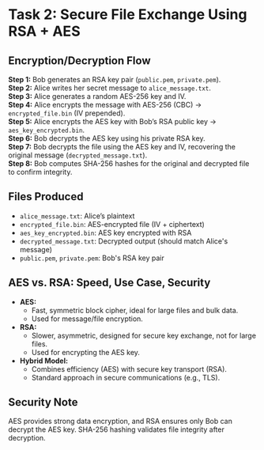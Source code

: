 # Task 2: Secure File Exchange Using RSA + AES

## Encryption/Decryption Flow

**Step 1:** Bob generates an RSA key pair (`public.pem`, `private.pem`).  
**Step 2:** Alice writes her secret message to `alice_message.txt`.  
**Step 3:** Alice generates a random AES-256 key and IV.  
**Step 4:** Alice encrypts the message with AES-256 (CBC) → `encrypted_file.bin` (IV prepended).  
**Step 5:** Alice encrypts the AES key with Bob’s RSA public key → `aes_key_encrypted.bin`.  
**Step 6:** Bob decrypts the AES key using his private RSA key.  
**Step 7:** Bob decrypts the file using the AES key and IV, recovering the original message (`decrypted_message.txt`).  
**Step 8:** Bob computes SHA-256 hashes for the original and decrypted file to confirm integrity.

## Files Produced

- `alice_message.txt`: Alice’s plaintext
- `encrypted_file.bin`: AES-encrypted file (IV + ciphertext)
- `aes_key_encrypted.bin`: AES key encrypted with RSA
- `decrypted_message.txt`: Decrypted output (should match Alice's message)
- `public.pem`, `private.pem`: Bob's RSA key pair

## AES vs. RSA: Speed, Use Case, Security

- **AES:**  
  - Fast, symmetric block cipher, ideal for large files and bulk data.  
  - Used for message/file encryption.  
- **RSA:**  
  - Slower, asymmetric, designed for secure key exchange, not for large files.  
  - Used for encrypting the AES key.  
- **Hybrid Model:**  
  - Combines efficiency (AES) with secure key transport (RSA).  
  - Standard approach in secure communications (e.g., TLS).

## Security Note

AES provides strong data encryption, and RSA ensures only Bob can decrypt the AES key. SHA-256 hashing validates file integrity after decryption.
